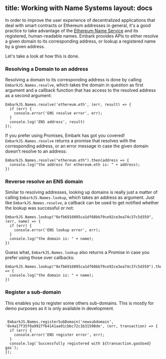 title: Working with Name Systems
layout: docs
---

In order to improve the user experience of decentralized applications that deal with smart contracts or Ethereum addresses in general, it's a good practice to take advantage of the [Ethereum Name Service](https://ens.domains/) and its registered, human-readable names. Embark provides APIs to either resolve a given domain to its corresponding address, or lookup a registered name by a given address.

Let's take a look at how this is done.

### Resolving a Domain to an address

Resolving a domain to its corresponding address is done by calling `EmbarkJS.Names.resolve`, which takes the domain in question as first argument and a callback function that has access to the resolved address as a second argument:

<pre><code class="javascript">EmbarkJS.Names.resolve('ethereum.eth', (err, result) => {
  if (err) {
    console.error('ENS resolve error', err);
  }
  console.log('ENS address', result)
});
</code></pre>

If you prefer using Promises, Embark has got you covered! `EmbarkJS.Names.resolve` returns a promise that resolves with the corresponding address, or an error message in case the given domain doesn't resolve to an address:

<pre><code class="javascript">EmbarkJS.Names.resolve("ethereum.eth").then(address => {
  console.log("the address for ethereum.eth is: " + address);
})
</code></pre>

### Reverse resolve an ENS domain

Similar to resolving addresses, looking up domains is really just a matter of calling `EmbarkJS.Names.lookup`, which takes an address as argument. Just like `EmbarkJS.Names.resolve`, a callback can be used to get notified whether the lookup was successful or not:

<pre><code class="javascript">EmbarkJS.Names.lookup("0xfb6916095ca1df60bb79ce92ce3ea74c37c5d359", (err, name) => {
  if (err) {
    console.error('ENS lookup error', err);
  }
  console.log("the domain is: " + name);
})
</code></pre>

Guess what, `EmbarkJS.Names.lookup` also returns a Promise in case you prefer using those over callbacks:

<pre><code class="javascript">EmbarkJS.Names.lookup("0xfb6916095ca1df60bb79ce92ce3ea74c37c5d359").then(name => {
  console.log("the domain is: " + name);
})
</code></pre>

### Register a sub-domain

This enables you to register some others sub-domains.
This is mostly for demo purposes as it is only available in development.

<pre><code class="javascript">
 EmbarkJS.Names.registerSubDomain('newsubdomain', '0x4a17f35f0a9927fb4141aa91cbbc72c1b31598de', (err, transaction) => {
  if (err) {
    console.error('ENS register error', err);
  }
  console.log(`Successfully registered with ${transaction.gasUsed} gas`);
});
</code></pre>

